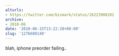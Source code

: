 ```yaml
---
alturls:
- https://twitter.com/bismark/status/16223908101
archive:
- 2010-06
date: '2010-06-15T13:22:20+00:00'
slug: '1276608140'
---
```


blah, iphone preorder failing..

